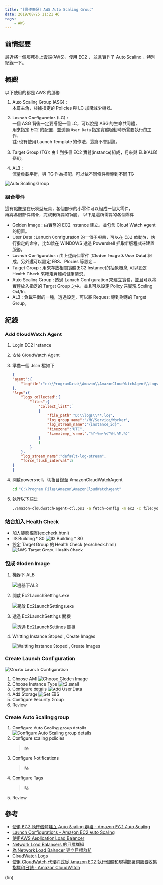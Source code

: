 ```yaml
---
title: "[實作筆記] AWS Auto Scaling Group"
date: 2019/08/25 11:21:46
tags:
    - AWS
---
```


## 前情提要

最近將一個服務掛上雲端(AWS)，使用 EC2 ，
並且實作了 Auto Scaling ，特別紀錄一下。

## 概觀

以下使用的都是 AWS 的服務

1. Auto Scaling Group (ASG) :  
    本篇主角，根據指定的 Policies 與 LC 加開減少機器。

2. Launch Configuration (LC) :  
    一個 ASG 背後一定要搭配一個 LC，可以說是 ASG 的生命共同體，  
    用來指定 EC2 的配置，並透過 `User Data` 指定實體起動時所需要執行的工作。  
    註: 也有使用 Launch Template 的作法，這篇不會討論。

3. Target Group (TG):
    由 1 到多個 EC2 實體(instance)組成，用來與 ELB(ALB) 搭配。

4. ALB :  
    流量負載平衡，與 TG 作為搭配。可以依不同條件轉導到不同 TG

![Auto Scaling Group](/images/2019/8/aws_asg_overview.jpg)

### 組合零件

這有點像是在玩模型玩具，各個部份的小零件可以組成一個大零件，  
再將各個部件結合，完成我所要的功能。
以下是這所需要的各個零件

- Golden Image : 由實際的 EC2 Instance 建立。並包含 Cloud Watch Agent 的配置。
- User Data : Lanuch Configuration 的一個子項目，可以在 EC2 啟動時，執行指定的命令，比如說在 WINDOWS 透過 Powershell 抓取新版程式來建置服務。
- Launch Configuration : 由上述兩個零件 (Gloden Image & User Data) 組成，另外還可以設定 EBS、Plocies 等設定…
- Target Group : 用來存放相關實體(EC2 Instance)的抽象概念, 可以設定 Health Check 來確定實體的健康情況。
- Auto Scaling Group : 透過 Lanuch Configuration 來建立實體，並且可以將實體放入指定的 Target Group 之中。並且可以設定 Policy 來實現 Scaling Out/In.
- ALB : 負載平衡的一種，透過設定，可以將 Request 導到對應的 Target Group。

## 紀錄

### Add CloudWatch Agent

1. Login EC2 Instance
2. 安裝 CloudWatch Agent
3. 準備一個 Json 檔如下

    ```json
    {  
    "agent":{  
        "logfile":"c:\\ProgramData\\Amazon\\AmazonCloudWatchAgent\\Logs\\amazon-cloudwatch-agent.log"
    },
    "logs":{  
        "logs_collected":{  
            "files":{  
                "collect_list":[  
                {  
                    "file_path":"D:\\logs\\**.log",
                    "log_group_name":"/MY/Service/Worker",
                    "log_stream_name":"{instance_id}",
                    "timezone":"UTC",
                    "timestamp_format":"%Y-%m-%dT%H:%M:%S"
                }
                ]
            }
        },
        "log_stream_name":"default-log-stream",
        "force_flush_interval":5
    }
    }
    ```

4. 開啟powershell，切換目錄至 AmazonCloudWatchAgent

    ```bash
    cd "C:\Program Files\Amazon\AmazonCloudWatchAgent"
    ```

5. 執行以下語法

    ```bash
    ./amazon-cloudwatch-agent-ctl.ps1 -a fetch-config -m ec2 -c file:yourjsonfile.json -s
    ```

### 站台加入 Health Check

- 加入靜態檔案(ex:check.html)
- IIS Building * 80
![IIS Building * 80](/images/2019/8/aws_iissetting.jpg)
- 設定 Target Group 的 Health Check (ex:/check.html)
![AWS Target Gropu Health Check](/images/2019/8/aws_tg_healthcheck.jpg)

### 包成 Gloden Image

1. 機器下 ALB

    ![機器下ALB](/images/2019/8/aws_gi_out_alb.jpg)

2. 開啟 Ec2LaunchSettings.exe

    ![開啟 Ec2LaunchSettings.exe](/images/2019/8/aws_ec2_launch_settings.jpg)

3. 透過 Ec2LaunchSettings 關機

    ![透過 Ec2LaunchSettings 關機](/images/2019/8/aws_ec2_launch_settings_turn_off.jpg)

4. Waitting Instance Stoped , Create Images

    ![Waitting Instance Stoped , Create Images](/images/2019/8/aws_gi_create_images.jpg)

### Create Launch Configuration

![Create Launch Configuration](/images/2019/8/aws_create_lc.jpg)

1. Choose AMI
    ![Choose Gloden Image](/images/2019/8/aws_choose_ami.jpg)
2. Choose Instance Type
    ![t2.small](/images/2019/8/aws_choose_instance_type.jpg)
3. Configure details
    ![Add User Data](/images/2019/8/aws_userdata.jpg)
4. Add Storage
    ![Set EBS](/images/2019/8/aws_ebs.jpg)
5. Configure Security Group
6. Review

### Create Auto Scaling group

1. Configure Auto Scaling group details
    ![Configure Auto Scaling group details](/images/2019/8/aws_create_asg.jpg)
2. Configure scaling policies
    > 略
3. Configure Notifications
    > 略
4. Configure Tags
    > 略
5. Review

## 參考

- [使用 EC2 執行個體建立 Auto Scaling 群組 - Amazon EC2 Auto Scaling](https://docs.aws.amazon.com/zh_tw/autoscaling/ec2/userguide/create-asg-from-instance.html)
- [Launch Configurations - Amazon EC2 Auto Scaling](https://docs.aws.amazon.com/en_us/autoscaling/ec2/userguide/LaunchConfiguration.html)
- [使用AWS Application Load Balancer](https://aws.amazon.com/cn/blogs/china/aws-alb-route-distribute/)
- [Network Load Balancers 的目標群組](https://docs.aws.amazon.com/zh_tw/elasticloadbalancing/latest/network/load-balancer-target-groups.html)
- [為 Network Load Balancer 建立目標群組](https://docs.aws.amazon.com/zh_tw/elasticloadbalancing/latest/network/create-target-group.html)
- [CloudWatch Logs](https://docs.aws.amazon.com/zh_tw/AmazonCloudWatch/latest/logs/QuickStartWindows2016.html#configure_cwl_download)
- [使用 CloudWatch 代理程式從 Amazon EC2 執行個體和現場部署伺服器收集指標和日誌 - Amazon CloudWatch](https://docs.aws.amazon.com/zh_tw/AmazonCloudWatch/latest/monitoring/Install-CloudWatch-Agent.html)

(fin)
